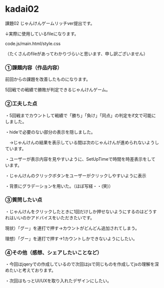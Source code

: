 # kadai02
課題02 じゃんけんゲームリッチver提出です。

↓実際に使用しているfileになります。

code.js/main.html/style.css

（たくさんのfileがあってわかりづらいと思います、申し訳ございません）

### ➀課題内容（作品内容）

前回からの課題を改善したものになります。

5回戦での戦績で勝敗が判定できるじゃんけんゲーム。

### ➁工夫した点
・5回戦までカウントして戦績で「勝ち」「負け」「同点」の判定をif文で可能にしました。

・hideで必要のない部分の表示を隠しました。

　→じゃんけんの結果を表示している間は次のじゃんけんが進められないようしています。
 
・ユーザーが表示内容を見やすいように、SetUpTimeで時間を時差表示をしています。

・じゃんけんのクリックボタンをユーザーがクリックしやすいように表示

・背景にグラデーションを用いた。（ほぼ写経・・(笑)）

### ➂質問したい点
・じゃんけんをクリックしたときに1回だけしか押せないようにするのはどうすれはいいのかアドバイスをいただきたいです。

現状）「グー」を連打で押す→カウントがどんどん追加されてしまう。

理想）「グー」を連打で押す→1カウントしかできないようにしたい。

### ➃その他（感想、シェアしたいことなど）
・今回はjqeryでの作成しているので次回はjsで同じものを作成してjsの理解を深めたいと考えております。

・次回はもっとUI/UXを取り入れたデザインにしたい。
